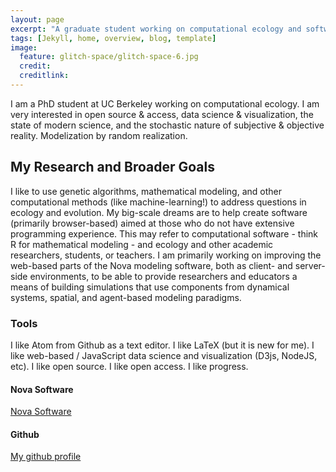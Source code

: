 ```yaml
---
layout: page
excerpt: "A graduate student working on computational ecology and software development."
tags: [Jekyll, home, overview, blog, template]
image:
  feature: glitch-space/glitch-space-6.jpg
  credit:
  creditlink:
---
```


I am a PhD student at UC Berkeley working on computational ecology. I am very interested in open source & access, data science & visualization, the state of modern science, and the stochastic nature of subjective & objective reality. Modelization by random realization.

## My Research and Broader Goals

I like to use genetic algorithms, mathematical modeling, and other computational methods (like machine-learning!) to address questions in ecology and evolution. My big-scale dreams are to help create software (primarily browser-based) aimed at those who do not have extensive programming experience. This may refer to computational software - think R for mathematical modeling - and ecology and other academic researchers, students, or teachers. I am primarily working on improving the web-based parts of the Nova modeling software, both as client- and server-side environments, to be able to provide researchers and educators a means of building simulations that use components from dynamical systems, spatial, and agent-based modeling paradigms.  

### Tools

I like Atom from Github as a text editor. I like LaTeX (but it is new for me). I
like web-based / JavaScript data science and visualization (D3js, NodeJS, etc).
I like open source. I like open access. I like progress.

#### Nova Software

[Nova Software](https://www.novamodeler.com/)

#### Github

[My github profile](https://github.com/Thru-Echoes)
